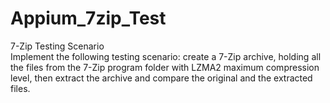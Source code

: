 # Appium_7zip_Test

7-Zip Testing Scenario <br />
Implement the following testing scenario: create a 7-Zip archive, holding all the files from the 7-Zip program folder with LZMA2 maximum compression level, then extract the archive and compare the original and the extracted files.
